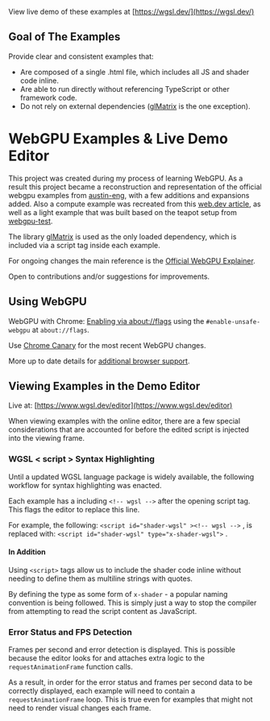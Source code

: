 View live demo of these examples at [https://wgsl.dev/](https://wgsl.dev/)

## Goal of The Examples

Provide clear and consistent examples that:

- Are composed of a single .html file, which includes all JS and shader code inline.
- Are able to run directly without referencing TypeScript or other framework code.
- Do not rely on external dependencies ([glMatrix](https://github.com/toji/gl-matrix) is the one exception).



# WebGPU Examples & Live Demo Editor

This project was created during my process of learning WebGPU.
As a result this project became a reconstruction and representation of the official webgpu examples from [austin-eng](https://github.com/austinEng/webgpu-samples), with a few additions and expansions added.
Also a compute example was recreated from this [web.dev article](https://web.dev/gpu-compute/), as well as a light example that was built based on the teapot setup from [webgpu-test](https://github.com/cx20/webgpu-test).

The library [glMatrix](https://github.com/toji/gl-matrix) is used as the only loaded dependency, which is included via a script tag inside each example. 

For ongoing changes the main reference is the [Official WebGPU Explainer](https://gpuweb.github.io/gpuweb/explainer/).

Open to contributions and/or suggestions for improvements.



## Using WebGPU

WebGPU with Chrome: [Enabling via about://flags](https://developer.chrome.com/en/docs/web-platform/webgpu/#enabling-via-aboutflags) using the   `#enable-unsafe-webgpu`  at  `about://flags`.

Use [Chrome Canary](https://www.google.com/chrome/canary/) for the most recent WebGPU changes.

More up to date details for [additional browser support](%28https://caniuse.com/webgpu%29).


## Viewing Examples in the Demo Editor

Live at: [https://www.wgsl.dev/editor](https://www.wgsl.dev/editor)

When viewing examples with the online editor, there are a few special considerations that are accounted for before the edited script is injected into the viewing frame.


### WGSL < script > Syntax Highlighting

Until a updated WGSL language package is widely available, the following workflow for syntax highlighting was enacted.

Each example has a including `<!-- wgsl -->` after the opening script tag.
This flags the editor to replace this line.

For example, the following: `<script id="shader-wgsl" ><!-- wgsl -->` ,
is replaced with: `<script id="shader-wgsl" type="x-shader-wgsl">` .


#### In Addition

Using `<script>` tags allow us to include the shader code inline without needing to define them as multiline strings with quotes. 

By defining the type as some form of `x-shader` - a popular naming convention is being followed.
This is simply just a way to stop the compiler from attempting to read the script content as JavaScript.


### Error Status and FPS Detection

Frames per second and error detection is displayed.
This is possible because the editor looks for and attaches extra logic to the `requestAnimationFrame` function calls.

As a result, in order for the error status and frames per second data to be correctly displayed, each example will need to contain a `requestAnimationFrame` loop. This is true even for examples that might not need to render visual changes each frame. 
